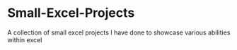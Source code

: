 # Small-Excel-Projects
A collection of small excel projects I have done to showcase various abilities within excel
